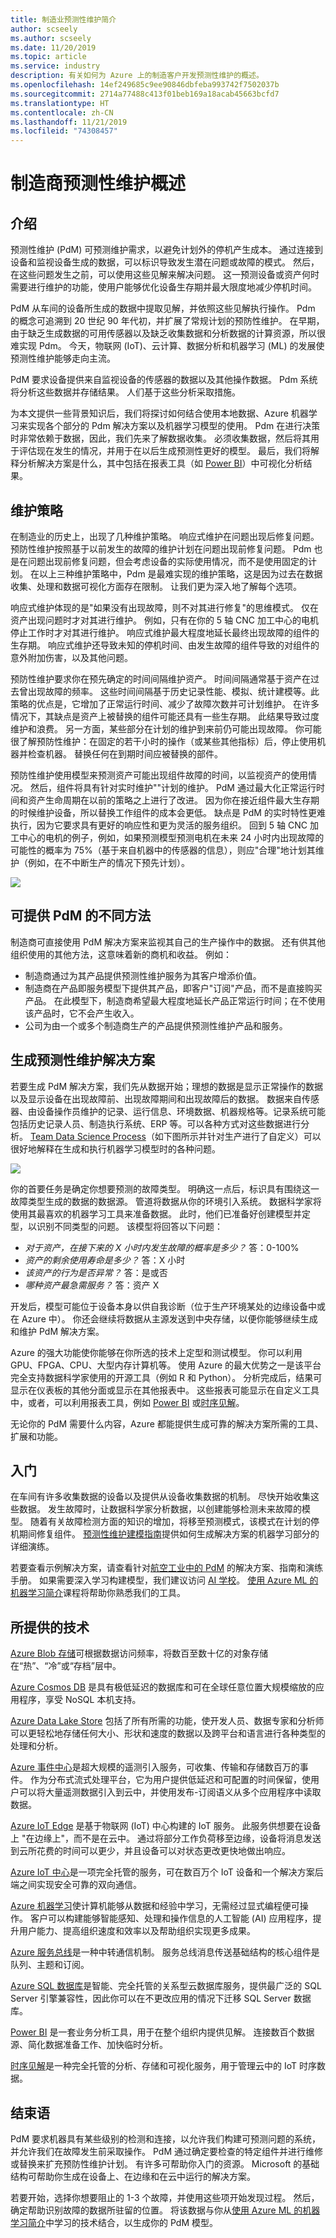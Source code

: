 ```yaml
---
title: 制造业预测性维护简介
author: scseely
ms.author: scseely
ms.date: 11/20/2019
ms.topic: article
ms.service: industry
description: 有关如何为 Azure 上的制造客户开发预测性维护的概述。
ms.openlocfilehash: 14ef249685c9ee90846dbfeba993742f7502037b
ms.sourcegitcommit: 2714a77488c413f01beb169a18acab45663bcfd7
ms.translationtype: HT
ms.contentlocale: zh-CN
ms.lasthandoff: 11/21/2019
ms.locfileid: "74308457"
---
```

# <a name="predictive-maintenance-in-manufacturing-overview"></a>制造商预测性维护概述

## <a name="introduction"></a>介绍

预测性维护 (PdM) 可预测维护需求，以避免计划外的停机产生成本。 通过连接到设备和监视设备生成的数据，可以标识导致发生潜在问题或故障的模式。 然后，在这些问题发生之前，可以使用这些见解来解决问题。 这一预测设备或资产何时需要进行维护的功能，使用户能够优化设备生存期并最大限度地减少停机时间。

PdM 从车间的设备所生成的数据中提取见解，并依照这些见解执行操作。 Pdm 的概念可追溯到 20 世纪 90 年代初，并扩展了常规计划的预防性维护。 在早期，由于缺乏生成数据的可用传感器以及缺乏收集数据和分析数据的计算资源，所以很难实现 Pdm。 今天，物联网 (IoT)、云计算、数据分析和机器学习 (ML) 的发展使预测性维护能够走向主流。

PdM 要求设备提供来自监视设备的传感器的数据以及其他操作数据。 Pdm 系统将分析这些数据并存储结果。 人们基于这些分析采取措施。

为本文提供一些背景知识后，我们将探讨如何结合使用本地数据、Azure 机器学习来实现各个部分的 Pdm 解决方案以及机器学习模型的使用。 Pdm 在进行决策时非常依赖于数据，因此，我们先来了解数据收集。 必须收集数据，然后将其用于评估现在发生的情况，并用于在以后生成预测性更好的模型。 最后，我们将解释分析解决方案是什么，其中包括在报表工具（如 [Power BI](https://docs.microsoft.com/power-bi/)）中可视化分析结果。

## <a name="maintenance-strategies"></a>维护策略

在制造业的历史上，出现了几种维护策略。 响应式维护在问题出现后修复问题。 预防性维护按照基于以前发生的故障的维护计划在问题出现前修复问题。 Pdm 也是在问题出现前修复问题，但会考虑设备的实际使用情况，而不是使用固定的计划。 在以上三种维护策略中，Pdm 是最难实现的维护策略，这是因为过去在数据收集、处理和数据可视化方面存在限制。 让我们更为深入地了解每个选项。

响应式维护体现的是&quot;如果没有出现故障，则不对其进行修复&quot;的思维模式。 仅在资产出现问题时才对其进行维护。 例如，只有在你的 5 轴 CNC 加工中心的电机停止工作时才对其进行维护。 响应式维护最大程度地延长最终出现故障的组件的生存期。 响应式维护还导致未知的停机时间、由发生故障的组件导致的对组件的意外附加伤害，以及其他问题。

预防性维护要求你在预先确定的时间间隔维护资产。 时间间隔通常基于资产在过去曾出现故障的频率。 这些时间间隔基于历史记录性能、模拟、统计建模等。此策略的优点是，它增加了正常运行时间、减少了故障次数并可计划维护。 在许多情况下，其缺点是资产上被替换的组件可能还具有一些生存期。 此结果导致过度维护和浪费。 另一方面，某些部分在计划的维护到来前仍可能出现故障。 你可能很了解预防性维护：在固定的若干小时的操作（或某些其他指标）后，停止使用机器并检查机器。 替换任何在到期时间应被替换的部件。

预防性维护使用模型来预测资产可能出现组件故障的时间，以监视资产的使用情况。 然后，组件将具有针对实时维护&quot;&quot;计划的维护。 PdM 通过最大化正常运行时间和资产生命周期在以前的策略之上进行了改进。 因为你在接近组件最大生存期的时候维护设备，所以替换工作组件的成本会更低。 缺点是 PdM 的实时特性更难执行，因为它要求具有更好的响应性和更为灵活的服务组织。 回到 5 轴 CNC 加工中心的电机的例子，例如，如果预测模型预测电机在未来 24 小时内出现故障的可能性的概率为 75%（基于来自机器中的传感器的信息），则应&quot;合理&quot;地计划其维护（例如，在不中断生产的情况下预先计划）。

 ![](./assets/pdm-assets/maintenancestrategies.png)


## <a name="different-ways-pdm-can-be-offered"></a>可提供 PdM 的不同方法

制造商可直接使用 PdM 解决方案来监视其自己的生产操作中的数据。 还有供其他组织使用的其他方法，这意味着新的商机和收益。 例如：

- 制造商通过为其产品提供预测性维护服务为其客户增添价值。
- 制造商在产品即服务模型下提供其产品，即客户&quot;订阅&quot;产品，而不是直接购买产品。 在此模型下，制造商希望最大程度地延长产品正常运行时间；在不使用该产品时，它不会产生收入。
- 公司为由一个或多个制造商生产的产品提供预测性维护产品和服务。

## <a name="building-a-predictive-maintenance-solution"></a>生成预测性维护解决方案

若要生成 PdM 解决方案，我们先从数据开始；理想的数据是显示正常操作的数据以及显示设备在出现故障前、出现故障期间和出现故障后的数据。 数据来自传感器、由设备操作员维护的记录、运行信息、环境数据、机器规格等。记录系统可能包括历史记录人员、制造执行系统、ERP 等。可以各种方式对这些数据进行分析。 [Team Data Science Process](https://docs.microsoft.com/azure/machine-learning/team-data-science-process/)（如下图所示并针对生产进行了自定义）可以很好地解释在生成和执行机器学习模型时的各种问题。

 ![](./assets/pdm-assets/DataScienceDiagram.png)


你的首要任务是确定你想要预测的故障类型。 明确这一点后，标识具有围绕这一故障类型生成的数据的数据源。 管道将数据从你的环境引入系统。 数据科学家将使用其最喜欢的机器学习工具来准备数据。 此时，他们已准备好创建模型并定型，以识别不同类型的问题。 该模型将回答以下问题：

- _对于资产，在接下来的 X 小时内发生故障的概率是多少？_ 答：0-100%
- _资产的剩余使用寿命是多少？_ 答：X 小时
- _该资产的行为是否异常？_ 答：是或否
- _哪种资产最急需服务？_ 答：资产 X

开发后，模型可能位于设备本身以供自我诊断（位于生产环境某处的边缘设备中或在 Azure 中）。 你还会继续将数据从主源发送到中央存储，以便你能够继续生成和维护 PdM 解决方案。

Azure 的强大功能使你能够在你所选的技术上定型和测试模型。 你可以利用 GPU、FPGA、CPU、大型内存计算机等。 使用 Azure 的最大优势之一是该平台完全支持数据科学家使用的开源工具（例如 R 和 Python）。 分析完成后，结果可显示在仪表板的其他分面或显示在其他报表中。 这些报表可能显示在自定义工具中，或者，可以利用报表工具，例如 [Power BI](https://docs.microsoft.com/power-bi/) 或[时序见解](https://docs.microsoft.com/azure/time-series-insights/)。

无论你的 PdM 需要什么内容，Azure 都能提供生成可靠的解决方案所需的工具、扩展和功能。

## <a name="getting-started"></a>入门

在车间有许多收集数据的设备以及提供从设备收集数据的机制。 尽快开始收集这些数据。 发生故障时，让数据科学家分析数据，以创建能够检测未来故障的模型。 随着有关故障检测方面的知识的增加，将移至预测模式，该模式在计划的停机期间修复组件。 [预测性维护建模指南](https://gallery.azure.ai/Collection/Predictive-Maintenance-Modelling-Guide-1)提供如何生成解决方案的机器学习部分的详细演练。

若要查看示例解决方案，请查看针对[航空工业中的 PdM](https://github.com/Azure/cortana-intelligence-predictive-maintenance-aerospace) 的解决方案、指南和演练手册。 如果需要深入学习构建模型，我们建议访问 [AI 学校](https://aischool.microsoft.com/)。 [使用 Azure ML 的机器学习简介](https://aischool.microsoft.com/learning-paths/4ZYo4wHJVCsUSAKa2EoAk8)课程将帮助你熟悉我们的工具。

## <a name="technologies-presented"></a>所提供的技术

[Azure Blob 存储](https://docs.microsoft.com/azure/storage/blobs/storage-blobs-introduction)可根据数据访问频率，将数百至数十亿的对象存储在“热”、“冷”或“存档”层中。

[Azure Cosmos DB](https://docs.microsoft.com/azure/cosmos-db/) 是具有极低延迟的数据库和可在全球任意位置大规模缩放的应用程序，享受 NoSQL 本机支持。

[Azure Data Lake Store](https://docs.microsoft.com/azure/data-lake-store/) 包括了所有所需的功能，使开发人员、数据专家和分析师可以更轻松地存储任何大小、形状和速度的数据以及跨平台和语言进行各种类型的处理和分析。

[Azure 事件中心](https://docs.microsoft.com/azure/event-hubs/)是超大规模的遥测引入服务，可收集、传输和存储数百万的事件。 作为分布式流式处理平台，它为用户提供低延迟和可配置的时间保留，使用户可以将大量遥测数据引入到云中，并使用发布-订阅语义从多个应用程序中读取数据。

[Azure IoT Edge](https://docs.microsoft.com/azure/iot-edge/) 是基于物联网 (IoT) 中心构建的 IoT 服务。 此服务供想要在设备上 &quot;在边缘上&quot;，而不是在云中。 通过将部分工作负荷移至边缘，设备将消息发送到云所花费的时间可以更少，并且设备可以对状态更改更快地做出响应。

[Azure IoT 中心](https://docs.microsoft.com/azure/iot-hub/)是一项完全托管的服务，可在数百万个 IoT 设备和一个解决方案后端之间实现安全可靠的双向通信。

[Azure 机器学习](https://docs.microsoft.com/azure/machine-learning/)使计算机能够从数据和经验中学习，无需经过显式编程便可操作。 客户可以构建能够智能感知、处理和操作信息的人工智能 (AI) 应用程序，提升用户能力、提高组织速度和效率以及帮助组织实现更多成果。

[Azure 服务总线](https://docs.microsoft.com/azure/service-bus/)是一种中转通信机制。 服务总线消息传送基础结构的核心组件是队列、主题和订阅。

[Azure SQL 数据库](https://docs.microsoft.com/azure/sql-database/)是智能、完全托管的关系型云数据库服务，提供最广泛的 SQL Server 引擎兼容性，因此你可以在不更改应用的情况下迁移 SQL Server 数据库。

[Power BI](https://docs.microsoft.com/power-bi/) 是一套业务分析工具，用于在整个组织内提供见解。 连接数百个数据源、简化数据准备工作、加快临时分析。

[时序见解](https://docs.microsoft.com/azure/time-series-insights/)是一种完全托管的分析、存储和可视化服务，用于管理云中的 IoT 时序数据。

## <a name="conclusion"></a>结束语

PdM 要求机器具有某些级别的检测和连接，以允许我们构建可预测问题的系统，并允许我们在故障发生前采取操作。 PdM 通过确定要检查的特定组件并进行维修或替换来扩充预防性维护计划。 有许多可帮助你入门的资源。 Microsoft 的基础结构可帮助你生成在设备上、在边缘和在云中运行的解决方案。 

若要开始，选择你想要阻止的 1-3 个故障，并使用这些项开始发现过程。 然后，确定帮助识别故障的数据所驻留的位置。 将该数据与你从[使用 Azure ML 的机器学习简介](https://aischool.microsoft.com/learning-paths/4ZYo4wHJVCsUSAKa2EoAk8)中学习的技术结合，以生成你的 PdM 模型。